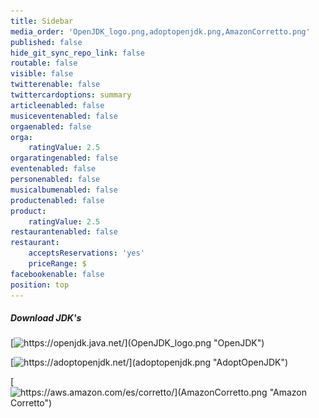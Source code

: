 ```yaml
---
title: Sidebar
media_order: 'OpenJDK_logo.png,adoptopenjdk.png,AmazonCorretto.png'
published: false
hide_git_sync_repo_link: false
routable: false
visible: false
twitterenable: false
twittercardoptions: summary
articleenabled: false
musiceventenabled: false
orgaenabled: false
orga:
    ratingValue: 2.5
orgaratingenabled: false
eventenabled: false
personenabled: false
musicalbumenabled: false
productenabled: false
product:
    ratingValue: 2.5
restaurantenabled: false
restaurant:
    acceptsReservations: 'yes'
    priceRange: $
facebookenable: false
position: top
---
```


 ##### <i class="fa fa-download fa-2x"></i>  Download JDK's

[![https://openjdk.java.net/](OpenJDK_logo.png "OpenJDK")](https://openjdk.java.net/ "OpenJDK")  

[![https://adoptopenjdk.net/](adoptopenjdk.png "AdoptOpenJDK")](https://adoptopenjdk.net/)  

[![https://aws.amazon.com/es/corretto/](AmazonCorretto.png "Amazon Corretto")](https://aws.amazon.com/es/corretto/ "Amazon Corretto")  
